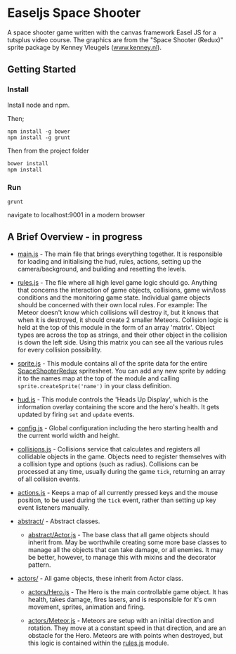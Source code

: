 Easeljs Space Shooter
=====================

A space shooter game written with the canvas framework Easel JS for a tutsplus video course.
The graphics are from the "Space Shooter (Redux)" sprite package by Kenney Vleugels (www.kenney.nl).


Getting Started
---------------

### Install ###
Install node and npm.

Then;
```
npm install -g bower
npm install -g grunt
```
Then from the project folder
```
bower install
npm install
```

### Run ###
```
grunt
```

navigate to localhost:9001 in a modern browser


A Brief Overview - in progress
------------------------------

* [main.js](#) - The main file that brings everything together. It is responsible for loading and initialising the hud, rules, actions, setting up the camera/background, and building and resetting the levels.

* [rules.js](#) - The file where all high level game logic should go. Anything that concerns the interaction of game objects, collisions, game win/loss conditions and the monitoring game state. Individual game objects should be concerned with their own local rules. For example: The Meteor doesn't know which collisions will destroy it, but it knows that when it is destroyed, it should create 2 smaller Meteors. Collision logic is held at the top of this module in the form of an array 'matrix'. Object types are across the top as strings, and their other object in the collision is down the left side. Using this matrix you can see all the various rules for every collision possibility.

* [sprite.js](#) - This module contains all of the sprite data for the entire [SpaceShooterRedux](http://www.kenney.nl) spritesheet. You can add any new sprite by adding it to the names map at the top of the module and calling `sprite.createSprite('name')` in your class definition.

* [hud.js](#) - This module controls the 'Heads Up Display', which is the information overlay containing the score and the hero's health. It gets updated by firing `set` and `update` events.

* [config.js](#) - Global configuration including the hero starting health and the current world width and height.

* [collisions.js](#) - Collisions service that calculates and registers all collidable objects in the game. Objects need to register themselves with a collision type and options (such as radius). Collisions can be processed at any time, usually during the game `tick`, returning an array of all collision events.

* [actions.js](#) - Keeps a map of all currently pressed keys and the mouse position, to be used during the `tick` event, rather than setting up key event listeners manually.

* [abstract/](#) - Abstract classes.

  * [abstract/Actor.js](#) - The base class that all game objects should inherit from. May be worthwhile creating some more base classes to manage all the objects that can take damage, or all enemies. It may be better, however, to manage this with mixins and the decorator pattern.

* [actors/](#) - All game objects, these inherit from Actor class.

  * [actors/Hero.js](#) - The Hero is the main controllable game object. It has health, takes damage, fires lasers, and is responsible for it's own movement, sprites, animation and firing.

  * [actors/Meteor.js](#) - Meteors are setup with an initial direction and rotation. They move at a constant speed in that direction, and are an obstacle for the Hero. Meteors are with points when destroyed, but this logic is contained within the [rules.js](#) module.
